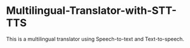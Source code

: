 # Multilingual-Translator-with-STT-TTS
This is a multilingual translator using Speech-to-text and Text-to-speech.
